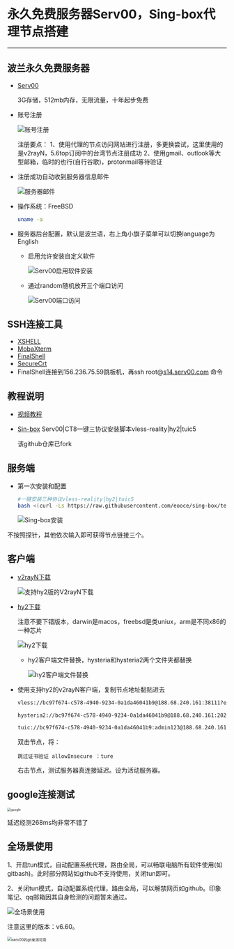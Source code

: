 # 永久免费服务器Serv00，Sing-box代理节点搭建

---

## 波兰永久免费服务器

- [Serv00](https://www.serv00.com/)

  3G存储，512mb内存，无限流量，十年起步免费

- 账号注册

  ![账号注册](https://raw.githubusercontent.com/GaloisLYJ/booknotes/refs/heads/master/%E4%BA%91%E6%9C%8D%E5%8A%A1%E5%99%A8%E4%B9%8B%E7%A7%91%E5%AD%A6%E4%B8%8A%E7%BD%91/file/Serv00%E6%B3%A8%E5%86%8C.png)

  注册要点：
  1、使用代理的节点访问网站进行注册，多更换尝试，这里使用的是v2rayN，5.6top订阅中的台湾节点注册成功
  2、使用gmail、outlook等大型邮箱，临时的也行(自行谷歌)，protonmail等待验证

- 注册成功自动收到服务器信息邮件

  ![服务器邮件](https://raw.githubusercontent.com/GaloisLYJ/booknotes/refs/heads/master/%E4%BA%91%E6%9C%8D%E5%8A%A1%E5%99%A8%E4%B9%8B%E7%A7%91%E5%AD%A6%E4%B8%8A%E7%BD%91/file/Serv00%E6%9C%8D%E5%8A%A1%E5%99%A8%E9%82%AE%E4%BB%B6.png)

- 操作系统：FreeBSD

  ```bash
  uname -a
  ```

- 服务器后台配置，默认是波兰语，右上角小旗子菜单可以切换language为English

  - 启用允许安装自定义软件

    ![Serv00启用软件安装](https://raw.githubusercontent.com/GaloisLYJ/booknotes/refs/heads/master/%E4%BA%91%E6%9C%8D%E5%8A%A1%E5%99%A8%E4%B9%8B%E7%A7%91%E5%AD%A6%E4%B8%8A%E7%BD%91/file/Serv00%E5%90%AF%E7%94%A8%E8%BD%AF%E4%BB%B6%E5%AE%89%E8%A3%85.png)

  - 通过random随机放开三个端口访问

    ![Serv00端口访问](https://raw.githubusercontent.com/GaloisLYJ/booknotes/refs/heads/master/%E4%BA%91%E6%9C%8D%E5%8A%A1%E5%99%A8%E4%B9%8B%E7%A7%91%E5%AD%A6%E4%B8%8A%E7%BD%91/file/Serv00%E7%AB%AF%E5%8F%A3%E8%AE%BF%E9%97%AE.png)

## SSH连接工具

- [XSHELL](https://www.xshell.com/zh/free-for-home-school/)
- [MobaXterm](https://mobaxterm.mobatek.net/)
- [FinalShell](https://www.hostbuf.com/t/988.html)
- [SecureCrt](https://www.vandyke.com/products/securecrt/)
- FinalShell连接到156.236.75.59跳板机，再ssh root@[s14.serv00.com](http://s14.serv00.com/) 命令

## 教程说明

   - [视频教程](https://www.youtube.com/watch?v=gOc1J91PAFo)

   - [Sin-box](https://github.com/GaloisLYJ/Sing-box) Serv00|CT8一键三协议安装脚本vless-reality|hy2|tuic5

     该github仓库已fork

## 服务端

- 第一次安装和配置

  ```bash
  #一键安装三种协议vless-reality|hy2|tuic5
  bash <(curl -Ls https://raw.githubusercontent.com/eooce/sing-box/test/sb_00.sh)
  ```
  
  ![Sing-box安装](https://raw.githubusercontent.com/GaloisLYJ/booknotes/refs/heads/master/%E4%BA%91%E6%9C%8D%E5%8A%A1%E5%99%A8%E4%B9%8B%E7%A7%91%E5%AD%A6%E4%B8%8A%E7%BD%91/file/Serv00%E7%9A%84Sing-box%E5%AE%89%E8%A3%85.png)
  
不按照探针，其他依次输入即可获得节点链接三个。
  

## 客户端

- [v2rayN下载]([https://github.com/2dust/v2rayN/releases/latest](https://bulianglin.com/g/aHR0cHM6Ly9naXRodWIuY29tLzJkdXN0L3YycmF5Ti9yZWxlYXNlcy9sYXRlc3Q))

  ![支持hy2版的V2rayN下载](https://raw.githubusercontent.com/GaloisLYJ/booknotes/refs/heads/master/%E4%BA%91%E6%9C%8D%E5%8A%A1%E5%99%A8%E4%B9%8B%E7%A7%91%E5%AD%A6%E4%B8%8A%E7%BD%91/file/%E6%94%AF%E6%8C%81hy2%E7%89%88%E7%9A%84V2rayN%E4%B8%8B%E8%BD%BD.png)

- [hy2下载]([https://github.com/apernet/hysteria/releases](https://bulianglin.com/g/aHR0cHM6Ly9naXRodWIuY29tL2FwZXJuZXQvaHlzdGVyaWEvcmVsZWFzZXM))

  注意不要下错版本，darwin是macos，freebsd是类uniux，arm是不同x86的一种芯片

  ![hy2下载](https://raw.githubusercontent.com/GaloisLYJ/booknotes/refs/heads/master/%E4%BA%91%E6%9C%8D%E5%8A%A1%E5%99%A8%E4%B9%8B%E7%A7%91%E5%AD%A6%E4%B8%8A%E7%BD%91/file/hy2%E4%B8%8B%E8%BD%BD.png)

   - hy2客户端文件替换，hysteria和hysteria2两个文件夹都替换

     ![hy2客户端文件替换](https://raw.githubusercontent.com/GaloisLYJ/booknotes/refs/heads/master/%E4%BA%91%E6%9C%8D%E5%8A%A1%E5%99%A8%E4%B9%8B%E7%A7%91%E5%AD%A6%E4%B8%8A%E7%BD%91/file/hy2%E5%AE%A2%E6%88%B7%E7%AB%AF%E6%96%87%E4%BB%B6%E6%9B%BF%E6%8D%A2.png)

- 使用支持hy2的v2rayN客户端，复制节点地址黏贴进去

  ```bash
  vless://bc97f674-c578-4940-9234-0a1da46041b9@188.68.240.161:38111?encryption=none&flow=xtls-rprx-vision&security=reality&sni=www.cerebrium.ai&fp=chrome&pbk=ySuX5fxZwxVOW2bFEgC8xRlUqtBVwncZWVxhH1nfMyI&type=tcp&headerType=none#-s14-reality
  
  hysteria2://bc97f674-c578-4940-9234-0a1da46041b9@188.68.240.161:20273/?sni=www.bing.com&alpn=h3&insecure=1#-s14-hy2
  
  tuic://bc97f674-c578-4940-9234-0a1da46041b9:admin123@188.68.240.161:38120?sni=www.bing.com&congestion_control=bbr&udp_relay_mode=native&alpn=h3&allow_insecure=1#-s14-tuic
  ```
  
  双击节点，将：
  
  ```
  跳过证书验证 allowInsecure ：ture
  ```
  
  右击节点，测试服务器真连接延迟。设为活动服务器。

## google连接测试

<img src="https://raw.githubusercontent.com/GaloisLYJ/booknotes/refs/heads/master/%E4%BA%91%E6%9C%8D%E5%8A%A1%E5%99%A8%E4%B9%8B%E7%A7%91%E5%AD%A6%E4%B8%8A%E7%BD%91/file/google%E8%BF%9E%E6%8E%A5%E6%B5%8B%E8%AF%95.png" alt="google" style="zoom:50%;" />

延迟经测268ms均非常不错了

## 全场景使用

1、开启tun模式，自动配置系统代理，路由全局，可以畅联电脑所有软件使用(如gitbash)。此时部分网站如github不支持使用，关闭tun即可。

2、关闭tun模式，自动配置系统代理，路由全局，可以解禁网页如github。印象笔记、qq邮箱因其自身检测的问题暂未通过。

![全场景使用](https://raw.githubusercontent.com/GaloisLYJ/booknotes/refs/heads/master/%E4%BA%91%E6%9C%8D%E5%8A%A1%E5%99%A8%E4%B9%8B%E7%A7%91%E5%AD%A6%E4%B8%8A%E7%BD%91/file/Serv00%E7%9A%84V2rayN%E5%85%A8%E5%9C%BA%E6%99%AF.png)

注意这里的版本：v6.60。

<img src="https://raw.githubusercontent.com/GaloisLYJ/booknotes/refs/heads/master/%E4%BA%91%E6%9C%8D%E5%8A%A1%E5%99%A8%E4%B9%8B%E7%A7%91%E5%AD%A6%E4%B8%8A%E7%BD%91/file/Serv00%E7%9A%84git.png" alt="serv00的git亲测可用" style="zoom:60%;" />